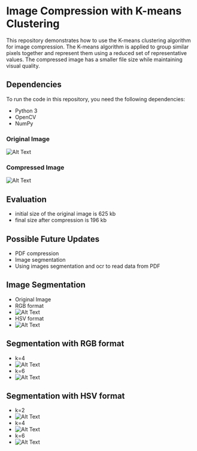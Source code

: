 
# Image Compression with K-means Clustering

This repository demonstrates how to use the K-means clustering algorithm for image compression. The K-means algorithm is applied to group similar pixels together and represent them using a reduced set of representative values. The compressed image has a smaller file size while maintaining visual quality.

## Dependencies

To run the code in this repository, you need the following dependencies:
- Python 3
- OpenCV
- NumPy

### Original Image
![Alt Text](original.png)

### Compressed Image
![Alt Text](compressed.png)

## Evaluation
 - initial size of the original image is 625 kb
 - final size after compression is 196 kb

## Possible Future Updates
 - PDF compression
 - Image segmentation
 - Using images segmentation and ocr to read data from PDF

## Image Segmentation

- Original Image
- RGB format
- ![Alt Text](compressed.png)
- HSV format
- ![Alt Text](compressed.png)
  
## Segmentation with RGB format
- k=4
- ![Alt Text](segmentedfincomp.png)
- k=6
- ![Alt Text](segmentedfincomprgb6.png)

## Segmentation with HSV format
- k=2
- ![Alt Text](segmentedfincomp2.png)
- k=4
- ![Alt Text](segmentedfincomp3.png)
- k=6
- ![Alt Text](segmentedfincomp4.png)
